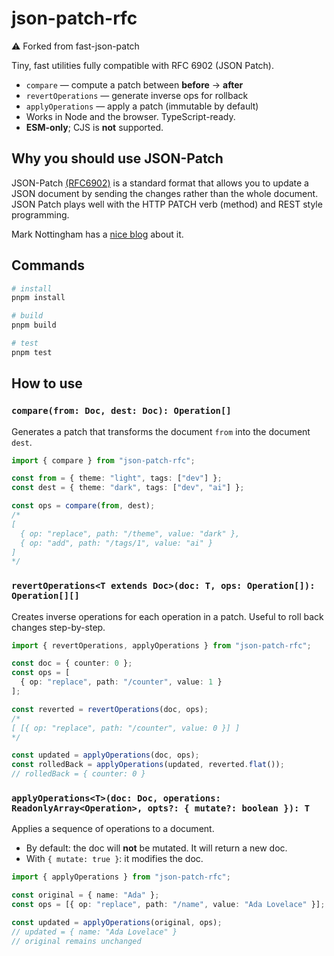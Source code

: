 # json-patch-rfc

⚠️ Forked from fast-json-patch

Tiny, fast utilities fully compatible with RFC 6902 (JSON Patch).

- `compare` — compute a patch between **before** → **after**
- `revertOperations` — generate inverse ops for rollback
- `applyOperations` — apply a patch (immutable by default)
- Works in Node and the browser. TypeScript-ready.
- **ESM-only**; CJS is **not** supported.

## Why you should use JSON-Patch

JSON-Patch [(RFC6902)](http://tools.ietf.org/html/rfc6902) is a standard format that
allows you to update a JSON document by sending the changes rather than the whole document.
JSON Patch plays well with the HTTP PATCH verb (method) and REST style programming.

Mark Nottingham has a [nice blog]( http://www.mnot.net/blog/2012/09/05/patch) about it.

## Commands
```bash
# install
pnpm install

# build
pnpm build

# test
pnpm test
```

## How to use

### `compare(from: Doc, dest: Doc): Operation[]`

Generates a patch that transforms the document `from` into the document `dest`.
```ts
import { compare } from "json-patch-rfc";

const from = { theme: "light", tags: ["dev"] };
const dest = { theme: "dark", tags: ["dev", "ai"] };

const ops = compare(from, dest);
/*
[
  { op: "replace", path: "/theme", value: "dark" },
  { op: "add", path: "/tags/1", value: "ai" }
]
*/
```

### `revertOperations<T extends Doc>(doc: T, ops: Operation[]): Operation[][]`

Creates inverse operations for each operation in a patch. Useful to roll back changes step-by-step.
```ts
import { revertOperations, applyOperations } from "json-patch-rfc";

const doc = { counter: 0 };
const ops = [
  { op: "replace", path: "/counter", value: 1 }
];

const reverted = revertOperations(doc, ops);
/*
[ [{ op: "replace", path: "/counter", value: 0 }] ]
*/

const updated = applyOperations(doc, ops);
const rolledBack = applyOperations(updated, reverted.flat());
// rolledBack = { counter: 0 }
```

### `applyOperations<T>(doc: Doc, operations: ReadonlyArray<Operation>, opts?: { mutate?: boolean }): T`

Applies a sequence of operations to a document.

- By default: the doc will **not** be mutated. It will return a new doc.
- With `{ mutate: true }`: it modifies the doc.
```ts
import { applyOperations } from "json-patch-rfc";

const original = { name: "Ada" };
const ops = [{ op: "replace", path: "/name", value: "Ada Lovelace" }];

const updated = applyOperations(original, ops);
// updated = { name: "Ada Lovelace" }
// original remains unchanged
```